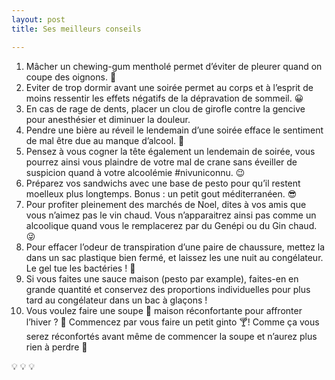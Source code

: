 ```yaml
---
layout: post
title: Ses meilleurs conseils

---
```

 1. Mâcher un chewing-gum mentholé permet d’éviter de pleurer quand on coupe des oignons. :see_no_evil:
 2. Eviter de trop dormir avant une soirée permet au corps et à l’esprit de moins ressentir les effets négatifs de la dépravation de sommeil. :grinning:
 3. En cas de rage de dents, placer un clou de girofle contre la gencive pour anesthésier et diminuer la douleur.
 4. Pendre une bière au réveil le lendemain d’une soirée efface le sentiment de mal être due au manque d’alcool. :beer:
 5. Pensez à vous cogner la tête également un lendemain de soirée, vous pourrez ainsi vous plaindre de votre mal de crane sans éveiller de suspicion quand à votre alcoolémie #nivuniconnu. :wink:
 6. Préparez vos sandwichs avec une base de pesto pour qu’il restent moelleux plus longtemps. Bonus : un petit gout méditerranéen. :sunglasses:
 7. Pour profiter pleinement des marchés de Noel, dites à vos amis que vous n’aimez pas le vin chaud. Vous n’apparaitrez ainsi pas comme un alcoolique quand vous le remplacerez par du Genépi ou du Gin chaud. :stuck_out_tongue_winking_eye:
 8. Pour effacer l’odeur de transpiration d’une paire de chaussure, mettez la dans un sac plastique bien fermé, et laissez les une nuit au congélateur. Le gel tue les bactéries ! :shoe:
 9. Si vous faites une sauce maison (pesto par example), faites-en en grande quantité et conservez des proportions individuelles pour plus tard au congélateur dans un bac à glaçons !
10. Vous voulez faire une soupe :stew: maison réconfortante pour affronter l’hiver ? :sneezing_face: Commencez par vous faire un petit ginto :cocktail:! Comme ça vous serez réconfortés avant même de commencer la soupe et n’aurez plus rien à perdre :1st_place_medal:

:bulb: :bulb: :bulb:
